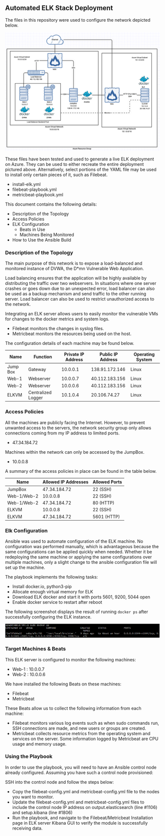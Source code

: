 ## Automated ELK Stack Deployment

The files in this repository were used to configure the network depicted below.

![](Images/networkDiagram.png)

These files have been tested and used to generate a live ELK deployment on Azure. They can be used to either recreate the entire deployment pictured above. Alternatively, select portions of the YAML file may be used to install only certain pieces of it, such as Filebeat.

  - install-elk.yml
  - filebeat-playbook.yml
  - metricbeat-playbook.yml

This document contains the following details:
- Description of the Topology
- Access Policies
- ELK Configuration
  - Beats in Use
  - Machines Being Monitored
- How to Use the Ansible Build


### Description of the Topology

The main purpose of this network is to expose a load-balanced and monitored instance of DVWA, the D*mn Vulnerable Web Application.

Load balancing ensures that the application will be highly available by distributing the traffic over two webservers. In situations where one server crashes or goes down due to an unexpected error, load balancer can also be used as a backup mechanism and send traffic to the other running server. Load balancer can also be used to restrict unauthorized access to the network.

Integrating an ELK server allows users to easily monitor the vulnerable VMs for changes to the docker metrics and system logs.
- Filebeat monitors the changes in syslog files.
- Metricbeat monitors the resources being used on the host.

The configuration details of each machine may be found below.

| Name     | Function           | Private IP Address | Public IP Address |Operating System |
|----------|--------------------|--------------------|-------------------|-----------------|
| Jump Box | Gateway            | 10.0.0.1           | 138.91.172.146    | Linux           |
| Web-1    | Webserver          | 10.0.0.7           | 40.112.183.156    | Linux           |
| Web-2    | Webserver          | 10.0.0.6           | 40.112.183.156    | Linux           |
| ELKVM    | Centralized Logger | 10.1.0.4           | 20.106.74.27      | Linux           |

### Access Policies

All the machines are publicly facing the Internet. However, to prevent unwanted access to the servers, the network security group only allows connections coming from my IP address to limited ports. 
- 47.34.184.72

Machines within the network can only be accessed by the JumpBox.
- 10.0.0.8

A summary of the access policies in place can be found in the table below.

| Name        | Allowed IP Addresses | Allowed Ports |
|-------------|----------------------|---------------|
| JumpBox     | 47.34.184.72         | 22 (SSH)      |
| Web-1/Web-2 | 10.0.0.8             | 22 (SSH)      |
| Web-1/Web-2 | 47.34.184.72         | 80 (HTTP)     |
| ELKVM       | 10.0.0.8             | 22 (SSH)      |
| ELKVM       | 47.34.184.72         | 5601 (HTTP)   |

### Elk Configuration

Ansible was used to automate configuration of the ELK machine. No configuration was performed manually, which is advantageous because the same configurations can be applied quickly when needed. Whether it be redeploying the same machine or applying the same configurations over multiple machines, only a slight change to the ansible configuration file will set up the machine.

The playbook implements the following tasks:
- Install docker.io, python3-pip
- Allocate enough virtual memory for ELK
- Download ELK docker and start it with ports 5601, 9200, 5044 open
- Enable docker service to restart after reboot

The following screenshot displays the result of running `docker ps` after successfully configuring the ELK instance.

![](Images/docker_ps_output.png)

### Target Machines & Beats
This ELK server is configured to monitor the following machines:
- Web-1 : 10.0.0.7
- Web-2 : 10.0.0.6

We have installed the following Beats on these machines:
- Filebeat
- Metricbeat

These Beats allow us to collect the following information from each machine:
- Filebeat monitors various log events such as when sudo commands run, SSH connections are made, and new users or groups are created.
- Metricbeat collects resource metrics from the operating system and services on the server. Some information logged by Metricbeat are CPU usage and memory usage.

### Using the Playbook
In order to use the playbook, you will need to have an Ansible control node already configured. Assuming you have such a control node provisioned: 

SSH into the control node and follow the steps below:
- Copy the filebeat-config.yml and metricbeat-config.yml file to the nodes you want to monitor.
- Update the filebeat-config.yml and metricbeat-config.yml files to include the control node IP address on output.elasticsearch (line #1106) and setup.kibana (line #1806)
- Run the playbook, and navigate to the Filebeat/Metricbeat Installation page in ELK server Kibana GUI to verify the module is successfully receiving data.
